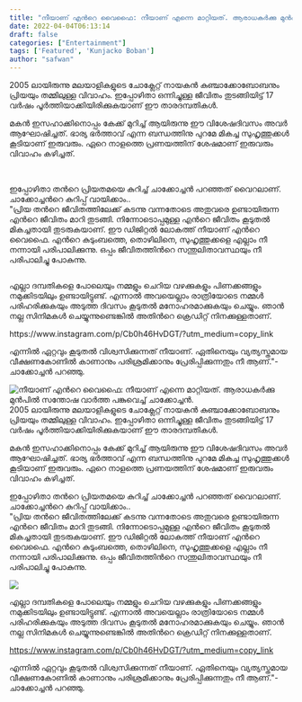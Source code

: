 ```yaml
---
title: "നീയാണ് എൻറെ വൈഫൈ: നീയാണ് എന്നെ മാറ്റിയത്. ആരാധകർക്കു മുൻപിൽ സന്തോഷ വാർത്ത പങ്കുവെച്ച് ചാക്കോച്ചൻ."
date: 2022-04-04T06:13:14
draft: false
categories: ["Entertainment"]
tags: ['Featured', 'Kunjacko Boban']
author: "safwan"
---
```


<!-- wp:paragraph -->
<p>2005 ലായിരുന്നു മലയാളികളുടെ ചോക്ലേറ്റ് നായകൻ കുഞ്ചാക്കോബോബനും പ്രിയയും തമ്മിലുള്ള വിവാഹം. ഇപ്പോഴിതാ ഒന്നിച്ചുള്ള ജീവിതം തുടങ്ങിയിട്ട് 17 വർഷം പൂർത്തിയാക്കിയിരിക്കുകയാണ് ഈ താരദമ്പതികൾ.</p>
<!-- /wp:paragraph -->

<!-- wp:paragraph -->
<p> മകൻ ഇസഹാക്കിനൊപ്പം കേക്ക് മുറിച്ച് ആയിരുന്നു ഈ വിശേഷദിവസം അവർ ആഘോഷിച്ചത്. ഭാര്യ ഭർത്താവ് എന്ന ബന്ധത്തിനു പുറമേ മികച്ച സുഹൃത്തുക്കൾ കൂടിയാണ് ഇരുവരും. ഏറെ നാളത്തെ പ്രണയത്തിന് ശേഷമാണ് ഇരുവരും വിവാഹം കഴിച്ചത്.</p>
<!-- /wp:paragraph -->

<!-- wp:image {"id":328223,"sizeSlug":"large"} -->
<figure class="wp-block-image size-large"><img src="https://cdn.boolokam.com/articles/2022/04/images-11.jpeg" alt="" class="wp-image-328223"/></figure>
<!-- /wp:image -->

<!-- wp:paragraph -->
<p><br />ഇപ്പോഴിതാ തൻറെ പ്രിയതമയെ കുറിച്ച് ചാക്കോച്ചൻ പറഞ്ഞത് വൈറലാണ്. ചാക്കോച്ചൻറെ കുറിപ്പ് വായിക്കാം..<br />"പ്രിയ തൻറെ ജീവിതത്തിലേക്ക് കടന്നു വന്നതോടെ അതുവരെ ഉണ്ടായിരുന്ന എൻറെ ജീവിതം മാറി തുടങ്ങി. നിന്നോടൊപ്പമുള്ള എൻറെ ജീവിതം കൂടുതൽ മികച്ചതായി തുടരുകയാണ്. ഈ ഡിജിറ്റൽ ലോകത്ത് നീയാണ് എൻറെ വൈഫൈ. എൻറെ കുടുംബത്തെ, തൊഴിലിനെ, സുഹൃത്തുക്കളെ എല്ലാം നീ നന്നായി പരിപാലിക്കുന്നു. ഒപ്പം ജീവിതത്തിൻറെ സന്തുലിതാവസ്ഥയും നീ പരിപാലിച്ചു പോകുന്നു. </p>
<!-- /wp:paragraph -->

<!-- wp:image {"id":328224,"sizeSlug":"large"} -->
<figure class="wp-block-image size-large"><img src="https://cdn.boolokam.com/articles/2022/04/images-10.jpeg" alt="" class="wp-image-328224"/></figure>
<!-- /wp:image -->

<!-- wp:paragraph -->
<p>എല്ലാ ദമ്പതികളെ പോലെയും നമ്മളും ചെറിയ വഴക്കുകളും പിണക്കങ്ങളും നമുക്കിടയിലും ഉണ്ടായിട്ടുണ്ട്. എന്നാൽ അവയെല്ലാം രാത്രിയോടെ നമ്മൾ പരിഹരിക്കുകയും അടുത്ത ദിവസം കൂടുതൽ മനോഹരമാക്കുകയും ചെയ്യും. ഞാൻ നല്ല സിനിമകൾ ചെയ്യുന്നുണ്ടെങ്കിൽ അതിൻറെ ക്രെഡിറ്റ് നിനക്കുള്ളതാണ്.</p>
<!-- /wp:paragraph -->

<!-- wp:paragraph -->
<p> https://www.instagram.com/p/Cb0h46HvDGT/?utm_medium=copy_link</p>
<!-- /wp:paragraph -->

<!-- wp:paragraph -->
<p>എന്നിൽ ഏറ്റവും കൂടുതൽ വിശ്വസിക്കുന്നത് നീയാണ്. ഏതിനെയും വ്യത്യസ്തമായ വീക്ഷണകോണിൽ കാണാനും പരിശ്രമിക്കാനും പ്രേരിപ്പിക്കുന്നതും നീ ആണ്."- ചാക്കോച്ചൻ പറഞ്ഞു.</p>
<!-- /wp:paragraph -->


![നീയാണ് എൻറെ വൈഫൈ: നീയാണ് എന്നെ മാറ്റിയത്. ആരാധകർക്കു മുൻപിൽ സന്തോഷ വാർത്ത പങ്കുവെച്ച് ചാക്കോച്ചൻ.](https://cdn.boolokam.com/articles/2022/04/images-11.jpeg)2005 ലായിരുന്നു മലയാളികളുടെ ചോക്ലേറ്റ് നായകൻ കുഞ്ചാക്കോബോബനും പ്രിയയും തമ്മിലുള്ള വിവാഹം. ഇപ്പോഴിതാ ഒന്നിച്ചുള്ള ജീവിതം തുടങ്ങിയിട്ട് 17 വർഷം പൂർത്തിയാക്കിയിരിക്കുകയാണ് ഈ താരദമ്പതികൾ.

മകൻ ഇസഹാക്കിനൊപ്പം കേക്ക് മുറിച്ച് ആയിരുന്നു ഈ വിശേഷദിവസം അവർ ആഘോഷിച്ചത്. ഭാര്യ ഭർത്താവ് എന്ന ബന്ധത്തിനു പുറമേ മികച്ച സുഹൃത്തുക്കൾ കൂടിയാണ് ഇരുവരും. ഏറെ നാളത്തെ പ്രണയത്തിന് ശേഷമാണ് ഇരുവരും വിവാഹം കഴിച്ചത്.

  
ഇപ്പോഴിതാ തൻറെ പ്രിയതമയെ കുറിച്ച് ചാക്കോച്ചൻ പറഞ്ഞത് വൈറലാണ്. ചാക്കോച്ചൻറെ കുറിപ്പ് വായിക്കാം..  
"പ്രിയ തൻറെ ജീവിതത്തിലേക്ക് കടന്നു വന്നതോടെ അതുവരെ ഉണ്ടായിരുന്ന എൻറെ ജീവിതം മാറി തുടങ്ങി. നിന്നോടൊപ്പമുള്ള എൻറെ ജീവിതം കൂടുതൽ മികച്ചതായി തുടരുകയാണ്. ഈ ഡിജിറ്റൽ ലോകത്ത് നീയാണ് എൻറെ വൈഫൈ. എൻറെ കുടുംബത്തെ, തൊഴിലിനെ, സുഹൃത്തുക്കളെ എല്ലാം നീ നന്നായി പരിപാലിക്കുന്നു. ഒപ്പം ജീവിതത്തിൻറെ സന്തുലിതാവസ്ഥയും നീ പരിപാലിച്ചു പോകുന്നു. 

![](https://cdn.boolokam.com/articles/2022/04/images-10.jpeg)

എല്ലാ ദമ്പതികളെ പോലെയും നമ്മളും ചെറിയ വഴക്കുകളും പിണക്കങ്ങളും നമുക്കിടയിലും ഉണ്ടായിട്ടുണ്ട്. എന്നാൽ അവയെല്ലാം രാത്രിയോടെ നമ്മൾ പരിഹരിക്കുകയും അടുത്ത ദിവസം കൂടുതൽ മനോഹരമാക്കുകയും ചെയ്യും. ഞാൻ നല്ല സിനിമകൾ ചെയ്യുന്നുണ്ടെങ്കിൽ അതിൻറെ ക്രെഡിറ്റ് നിനക്കുള്ളതാണ്.

https://www.instagram.com/p/Cb0h46HvDGT/?utm_medium=copy_link

എന്നിൽ ഏറ്റവും കൂടുതൽ വിശ്വസിക്കുന്നത് നീയാണ്. ഏതിനെയും വ്യത്യസ്തമായ വീക്ഷണകോണിൽ കാണാനും പരിശ്രമിക്കാനും പ്രേരിപ്പിക്കുന്നതും നീ ആണ്."- ചാക്കോച്ചൻ പറഞ്ഞു.
